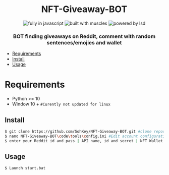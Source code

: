 <h1 align=center>NFT-Giveaway-BOT</h1>
<p align=center>
  <img src="https://img.shields.io/badge/Made%20with-python-%23f7df1e-red?style=for-the-badge" alt="fully in javascript"/>
  <img src="https://img.shields.io/badge/Built%20With-%E2%99%A5-pink?style=for-the-badge" alt="built with muscles"/>
  <img src="https://img.shields.io/badge/Powered%20By-SOHKEY%20-blueviolet?style=for-the-badge" alt="powered by lsd"/>
</p>
<h3 align=center>BOT finding giveaways on Reddit, comment with random sentences/emojies and wallet</h3>

- [Requirements](#requirements)
- [Install](#install)
- [Usage](#usage)

# Requirements

- Python >= 10
- Window 10 + ```#Curently not updated for linux ```

## Install

```bash
$ git clone https://github.com/SohKey/NFT-Giveaway-BOT.git #clone repository
$ nano NFT-Giveaway-BOT\code\tools\config.ini #Edit account configuration and more !
$ enter your Reddit id and pass | API name, id and secret | NFT Wallet
```

## Usage

```bash
$ Launch start.bat
```
